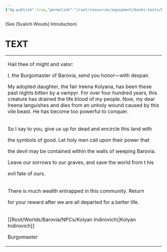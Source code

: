 ```yaml
---
{"dg-publish":true,"permalink":"/root/resources/equipment/books-texts/kolyan-indirovich-s-letter-version-2/"}
---
```


(See [Svalich Woods] Introduction)

# **TEXT**

<table><tbody><tr class="odd"><td><p>Hail thee of might and valor:</p><p>I, the Burgomaster of Barovia, send you honor—with despair.</p><p>My adopted daughter, the fair Ireena Kolyana, has been these past nights bitten by a vampyr. For over four hundred years, this creature has drained the life blood of my people. Now, my dear Ireena languishes and dies from an unholy wound caused by this vile beast. He has become too powerful to conquer.<br />
 </p><p>So I say to you, give us up for dead and encircle this land with</p><p>the symbols of good. Let holy men call upon their power that</p><p>the devil may be contained within the walls of weeping Barovia.</p><p>Leave our sorrows to our graves, and save the world from t his</p><p>evil fate of ours.<br />
 </p><p>There is much wealth entrapped in this community. Return</p><p>for your reward after we are all departed for a better life.<br />
 </p><p>[[Root/Worlds/Barovia/NPCs/Kolyan Indirovich\|Kolyan Indirovich]]</p><p>Burgomaster</p></td></tr></tbody></table>
